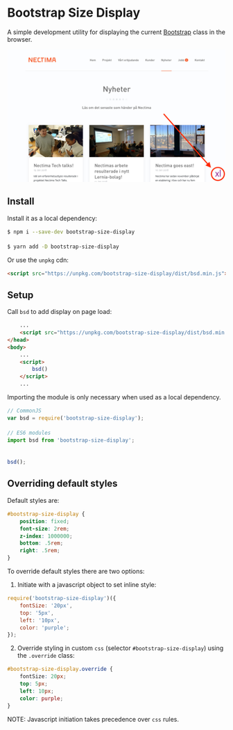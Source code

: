 # Bootstrap Size Display

A simple development utility for displaying the current [Bootstrap](https://getbootstrap.com/) class in the browser.

![bootstrap-size-display example](./example_screenshot.png)

## Install

Install it as a local dependency:
```bash
$ npm i --save-dev bootstrap-size-display

$ yarn add -D bootstrap-size-display
```
Or use the `unpkg` cdn:
```html
<script src="https://unpkg.com/bootstrap-size-display/dist/bsd.min.js"></script>
```



## Setup
Call `bsd` to add display on page load:
```html
    ...
    <script src="https://unpkg.com/bootstrap-size-display/dist/bsd.min.js"></script>
</head>
<body>
    ...    
    <script>
        bsd()
    </script>
    ...
``` 
Importing the module is only necessary when used as a local dependency.
```javascript
// CommonJS
var bsd = require('bootstrap-size-display');

// ES6 modules
import bsd from 'bootstrap-size-display';


bsd();
```

## Overriding default styles
Default styles are: 
```css
#bootstrap-size-display {
    position: fixed;
    font-size: 2rem;
    z-index: 1000000;
    bottom: .5rem;
    right: .5rem;
}
```
To override default styles there are two options:

1) Initiate with a javascript object to set inline style:
```javascript
require('bootstrap-size-display')({
    fontSize: '20px',
    top: '5px', 
    left: '10px',
    color: 'purple';
});
```
2) Override styling in custom `css` (selector `#bootstrap-size-display`) using the `.override` class:
```css
#bootstrap-size-display.override {
    fontSize: 20px;
    top: 5px; 
    left: 10px;
    color: purple;
}
```
NOTE: Javascript initiation takes precedence over `css` rules.